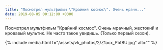 ```yaml
---
title: "Посмотрел мультфильм \"Крайний космос\". Очень мрачн..."
date: 2019-08-05 00:12:00 +0300
---
```


Посмотрел мультфильм "Крайний космос". Очень мрачный, жестокий и кровавый мультик. Не часто такое увидишь. (Только первый сезон).

{% include media.html f="/assets/vk_photos/2/Z1acx_Pbt8U.jpg" alt="" %}
